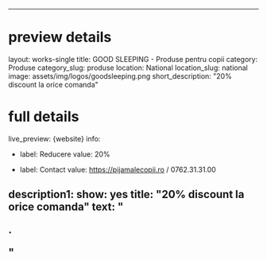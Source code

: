
---
# preview details
layout: works-single
title: GOOD SLEEPING - Produse pentru copii
category: Produse
category_slug: produse
location: National
location_slug: national
image: assets/img/logos/goodsleeping.png
short_description: "20% discount la orice comanda"


# full details
live_preview: {website}
info:
  - label: Reducere
    value: 20%

  - label: Contact
    value: https://pijamalecopii.ro / 0762.31.31.00

description1:
  show: yes
  title: "20% discount la orice comanda"
  text: "<p>.</p>"
---
